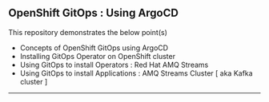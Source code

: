 ## **OpenShift GitOps : Using ArgoCD**

This repository demonstrates the below point(s)
* Concepts of OpenShift GitOps using ArgoCD
* Installing GitOps Operator on OpenShift cluster
* Using GitOps to install Operators : Red Hat AMQ Streams
* Using GitOps to install Applications : AMQ Streams Cluster \[ aka Kafka cluster \]


---

